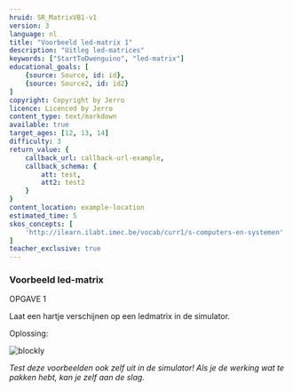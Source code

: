 ```yaml
---
hruid: SR_MatrixVB1-v1
version: 3
language: nl
title: "Voorbeeld led-matrix 1"
description: "Uitleg led-matrices"
keywords: ["StartToDwenguino", "led-matrix"]
educational_goals: [
    {source: Source, id: id}, 
    {source: Source2, id: id2}
]
copyright: Copyright by Jerro
licence: Licenced by Jerro
content_type: text/markdown
available: true
target_ages: [12, 13, 14]
difficulty: 3
return_value: {
    callback_url: callback-url-example,
    callback_schema: {
        att: test,
        att2: test2
    }
}
content_location: example-location
estimated_time: 5
skos_concepts: [
    'http://ilearn.ilabt.imec.be/vocab/curr1/s-computers-en-systemen'
]
teacher_exclusive: true
---
```


### Voorbeeld led-matrix
OPGAVE 1

Laat een hartje verschijnen op een ledmatrix in de simulator.

Oplossing:  

![blockly](@learning-object/SRM_ledmatrix1-v1/nl/3)

*Test deze voorbeelden ook zelf uit in de simulator! Als je de werking wat te pakken hebt, kan je zelf aan de slag.*